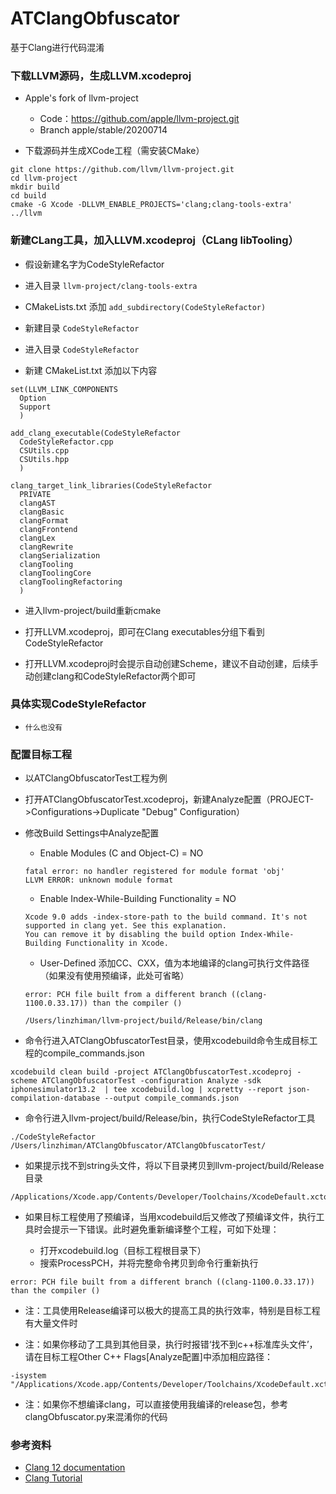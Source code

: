 # ATClangObfuscator
基于Clang进行代码混淆


### 下载LLVM源码，生成LLVM.xcodeproj

* Apple's fork of llvm-project

    * Code：https://github.com/apple/llvm-project.git
    * Branch apple/stable/20200714
    
* 下载源码并生成XCode工程（需安装CMake）

```
git clone https://github.com/llvm/llvm-project.git
cd llvm-project
mkdir build
cd build
cmake -G Xcode -DLLVM_ENABLE_PROJECTS='clang;clang-tools-extra' ../llvm
```

### 新建CLang工具，加入LLVM.xcodeproj（CLang libTooling）

* 假设新建名字为CodeStyleRefactor

* 进入目录 ```llvm-project/clang-tools-extra```

* CMakeLists.txt 添加 ```add_subdirectory(CodeStyleRefactor)```

* 新建目录 ```CodeStyleRefactor```

* 进入目录 ```CodeStyleRefactor```

* 新建 CMakeList.txt 添加以下内容

```
set(LLVM_LINK_COMPONENTS
  Option
  Support
  )

add_clang_executable(CodeStyleRefactor
  CodeStyleRefactor.cpp
  CSUtils.cpp
  CSUtils.hpp
  )

clang_target_link_libraries(CodeStyleRefactor
  PRIVATE
  clangAST
  clangBasic
  clangFormat
  clangFrontend
  clangLex
  clangRewrite
  clangSerialization
  clangTooling
  clangToolingCore
  clangToolingRefactoring
  )
```
* 进入llvm-project/build重新cmake

* 打开LLVM.xcodeproj，即可在Clang executables分组下看到 CodeStyleRefactor

* 打开LLVM.xcodeproj时会提示自动创建Scheme，建议不自动创建，后续手动创建clang和CodeStyleRefactor两个即可

### 具体实现CodeStyleRefactor

* ```什么也没有```


### 配置目标工程

* 以ATClangObfuscatorTest工程为例

* 打开ATClangObfuscatorTest.xcodeproj，新建Analyze配置（PROJECT->Configurations->Duplicate "Debug" Configuration）

* 修改Build Settings中Analyze配置

   * Enable Modules (C and Object-C) = NO
   ```
   fatal error: no handler registered for module format 'obj'
   LLVM ERROR: unknown module format
   ```
   
   * Enable Index-While-Building Functionality = NO
   ```
   Xcode 9.0 adds -index-store-path to the build command. It's not supported in clang yet. See this explanation.
   You can remove it by disabling the build option Index-While-Building Functionality in Xcode.
   ```
   
   * User-Defined 添加CC、CXX，值为本地编译的clang可执行文件路径（如果没有使用预编译，此处可省略）
   ```
   error: PCH file built from a different branch ((clang-1100.0.33.17)) than the compiler ()
   
   /Users/linzhiman/llvm-project/build/Release/bin/clang
   ```

* 命令行进入ATClangObfuscatorTest目录，使用xcodebuild命令生成目标工程的compile_commands.json
```
xcodebuild clean build -project ATClangObfuscatorTest.xcodeproj -scheme ATClangObfuscatorTest -configuration Analyze -sdk iphonesimulator13.2  | tee xcodebuild.log | xcpretty --report json-compilation-database --output compile_commands.json
```

* 命令行进入llvm-project/build/Release/bin，执行CodeStyleRefactor工具
```
./CodeStyleRefactor /Users/linzhiman/ATClangObfuscator/ATClangObfuscatorTest/
```

* 如果提示找不到string头文件，将以下目录拷贝到llvm-project/build/Release目录
```
/Applications/Xcode.app/Contents/Developer/Toolchains/XcodeDefault.xctoolchain/usr/include/
```

* 如果目标工程使用了预编译，当用xcodebuild后又修改了预编译文件，执行工具时会提示一下错误。此时避免重新编译整个工程，可如下处理：   

   * 打开xcodebuild.log（目标工程根目录下）
   * 搜索ProcessPCH，并将完整命令拷贝到命令行重新执行
```
error: PCH file built from a different branch ((clang-1100.0.33.17)) than the compiler ()
```

* 注：工具使用Release编译可以极大的提高工具的执行效率，特别是目标工程有大量文件时

* 注：如果你移动了工具到其他目录，执行时报错‘找不到c++标准库头文件’，请在目标工程Other C++ Flags[Analyze配置]中添加相应路径：
```
-isystem
"/Applications/Xcode.app/Contents/Developer/Toolchains/XcodeDefault.xctoolchain/usr/include/"
```

* 注：如果你不想编译clang，可以直接使用我编译的release包，参考clangObfuscator.py来混淆你的代码

### 参考资料

* [Clang 12 documentation](https://clang.llvm.org/docs/)
* [Clang Tutorial](http://swtv.kaist.ac.kr/courses/cs453-fall13/Clang%20tutorial%20v4.pdf)





